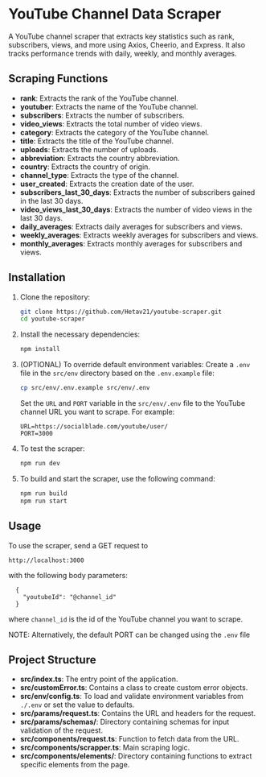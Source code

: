 # YouTube Channel Data Scraper

A YouTube channel scraper that extracts key statistics such as rank, subscribers, views, and more using Axios, Cheerio, and Express. It also tracks performance trends with daily, weekly, and monthly averages.

## Scraping Functions

- **rank**: Extracts the rank of the YouTube channel.
- **youtuber**: Extracts the name of the YouTube channel.
- **subscribers**: Extracts the number of subscribers.
- **video_views**: Extracts the total number of video views.
- **category**: Extracts the category of the YouTube channel.
- **title**: Extracts the title of the YouTube channel.
- **uploads**: Extracts the number of uploads.
- **abbreviation**: Extracts the country abbreviation.
- **country**: Extracts the country of origin.
- **channel_type**: Extracts the type of the channel.
- **user_created**: Extracts the creation date of the user.
- **subscribers_last_30_days**: Extracts the number of subscribers gained in the last 30 days.
- **video_views_last_30_days**: Extracts the number of video views in the last 30 days.
- **daily_averages**: Extracts daily averages for subscribers and views.
- **weekly_averages**: Extracts weekly averages for subscribers and views.
- **monthly_averages**: Extracts monthly averages for subscribers and views.

## Installation

1. Clone the repository:

   ```sh
   git clone https://github.com/Hetav21/youtube-scraper.git
   cd youtube-scraper
   ```

2. Install the necessary dependencies:

   ```sh
   npm install
   ```

3. (OPTIONAL) To override default environment variables:
   Create a `.env` file in the `src/env` directory based on the `.env.example` file:

   ```sh
   cp src/env/.env.example src/env/.env
   ```

   Set the `URL` and `PORT` variable in the `src/env/.env` file to the YouTube channel URL you want to scrape.
   For example:

   ```env
   URL=https://socialblade.com/youtube/user/
   PORT=3000
   ```

4. To test the scraper:

   ```sh
   npm run dev
   ```

5. To build and start the scraper, use the following command:

   ```sh
   npm run build
   npm run start
   ```

## Usage

To use the scraper, send a GET request to

```url
http://localhost:3000
```

with the following body parameters:

```url
  {
    "youtubeId": "@channel_id"
  }
```
where `channel_id` is the id of the YouTube channel you want to scrape.

NOTE: Alternatively, the default PORT can be changed using the `.env` file

## Project Structure

- **src/index.ts**: The entry point of the application.
- **src/customError.ts**: Contains a class to create custom error objects.
- **src/env/config.ts**: To load and validate environment variables from `./.env` or set the value to defaults.
- **src/params/request.ts**: Contains the URL and headers for the request.
- **src/params/schemas/**: Directory containing schemas for input validation of the request.
- **src/components/request.ts**: Function to fetch data from the URL.
- **src/components/scrapper.ts**: Main scraping logic.
- **src/components/elements/**: Directory containing functions to extract specific elements from the page.
